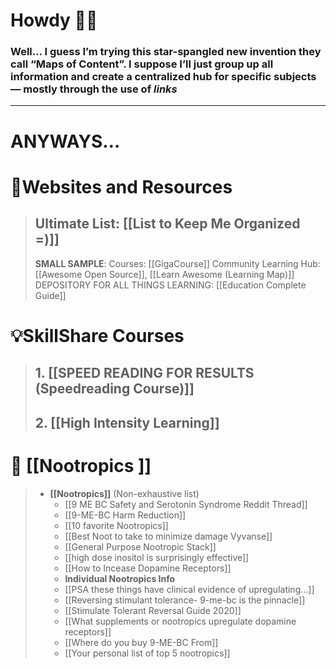 # Howdy 👋🤠

### Well…  I guess I’m trying this star-spangled new invention they call “Maps of Content”. I suppose I’ll just group up all information and create a centralized hub for specific subjects — mostly through the use of $links$

___
# ANYWAYS… 
 # 🌌Websites and Resources  
> ## Ultimate List: [[List to Keep Me Organized =)]]
>**SMALL SAMPLE**:
>Courses: [[GigaCourse]]
>Community Learning Hub: [[Awesome Open Source]], [[Learn Awesome (Learning Map)]]
>DEPOSITORY FOR ALL THINGS LEARNING: [[Education Complete Guide]]
>



# 💡SkillShare Courses
>  ## 1. [[SPEED READING FOR RESULTS (Speedreading Course)]]
>  ## 2. [[High Intensity Learning]] 


# 💊 [[Nootropics ]]
> - **[[Nootropics]]** (Non-exhaustive list)
>	- [[9 ME BC Safety and Serotonin Syndrome Reddit Thread]]
>	- [[9-ME-BC Harm Reduction]]
>	- [[10 favorite Nootropics]]
>	- [[Best Noot to take to minimize damage Vyvanse]]
>	- [[General Purpose Nootropic Stack]]
>	- [[high dose inositol is surprisingly effective]]
>	- [[How to Incease Dopamine Receptors]]
>	- **Individual Nootropics Info**
>	- [[PSA these things have clinical evidence of upregulating...]]
>	- [[Reversing stimulant tolerance- 9-me-bc is the pinnacle]]
>	- [[Stimulate Tolerant Reversal Guide 2020]]
>	- [[What supplements or nootropics upregulate dopamine receptors]]
>	- [[Where do you buy 9-ME-BC From]]
>	- [[Your personal list of top 5 nootropics]]